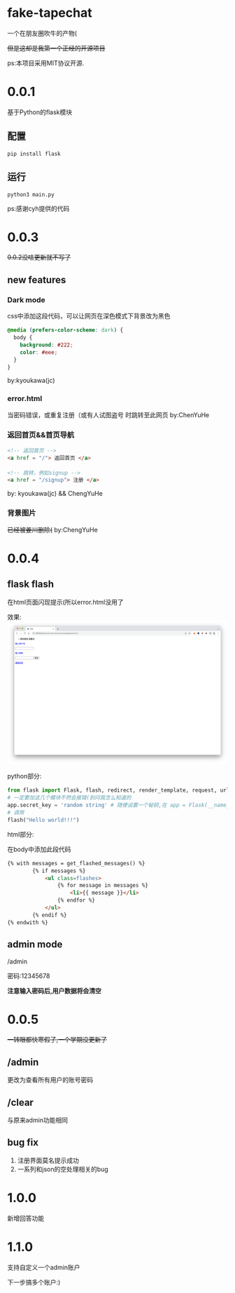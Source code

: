 # fake-tapechat
一个在朋友圈吹牛的产物(

~~但是这却是我第一个正经的开源项目~~

ps:本项目采用MIT协议开源.

# 0.0.1
基于Python的flask模块

## 配置
```shell
pip install flask
```

## 运行
```shell
python3 main.py
```

ps:感谢cyh提供的代码

# 0.0.3
~~0.0.2没啥更新就不写了~~
## new features
### Dark mode
css中添加这段代码，可以让网页在深色模式下背景改为黑色
```css
@media (prefers-color-scheme: dark) {
  body {
    background: #222;
    color: #eee;
  }
}
```
by:kyoukawa(jc)
### error.html
当密码错误，或重复注册（或有人试图盗号 时跳转至此网页
by:ChenYuHe
### 返回首页&&首页导航
```html
<!-- 返回首页 -->
<a href = "/"> 返回首页 </a>

<!-- 跳转，例如signup -->
<a href = "/signup"> 注册 </a>
```
by: kyoukawa(jc) && ChengYuHe

### 背景图片
~~已经被姜川删除(~~
by:ChengYuHe

# 0.0.4
## flask flash
在html页面闪现提示(所以error.html没用了

效果:
![](./static/README/0.0.4/flash-eg.png)

python部分:
```python
from flask import Flask, flash, redirect, render_template, request, url_for
# 一定要加这几个模块不然会报错(别问我怎么知道的
app.secret_key = 'random string' # 随便设置一个秘钥,在 app = Flask(__name__) 的后面写
# 调用
flash("Hello world!!!")
```

html部分:

在body中添加此段代码
```html
{% with messages = get_flashed_messages() %}
		{% if messages %}
			<ul class=flashes>
				{% for message in messages %}
					<li>{{ message }}</li>
				{% endfor %}
			</ul>
        {% endif %}
{% endwith %}
```

## admin mode
/admin

密码:12345678

**注意输入密码后,用户数据将会清空**

# 0.0.5

~~一转眼都快寒假了,一个学期没更新了~~

## /admin

更改为查看所有用户的账号密码

## /clear

与原来admin功能相同

## bug fix

1. 注册界面莫名提示成功
2. 一系列和json的空处理相关的bug

# 1.0.0

新增回答功能

# 1.1.0

支持自定义一个admin账户

下一步搞多个账户:)
